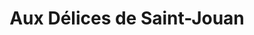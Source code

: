 ---
title: "Aux Délices de Saint-Jouan"
url: /saint-jouan-des-guerets/aux-delices-de-saint-jouan/
shop: Bäckerei
---